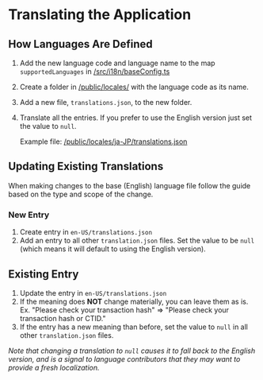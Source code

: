 # Translating the Application

## How Languages Are Defined

1. Add the new language code and language name to the map `supportedLanguages` in [/src/i18n/baseConfig.ts](../src/i18n/baseConfig.ts)
2. Create a folder in [/public/locales/](../public/locales) with the language code as its name.
3. Add a new file, `translations.json`, to the new folder.
4. Translate all the entries.  If you prefer to use the English version just set the value to `null`.

   Example file: [/public/locales/ja-JP/translations.json](../public/locales/ja-JP/translations.json)

## Updating Existing Translations

When making changes to the base (English) language file follow the guide based on the type and scope of the change.

### New Entry
1. Create entry in `en-US/translations.json`
2. Add an entry to all other `translation.json` files. Set the value to be `null` (which means it will default to using the English version).

## Existing Entry
1. Update the entry in `en-US/translations.json`
2. If the meaning does **NOT** change materially, you can leave them as is. Ex. "Please check your transaction hash" => "Please check your transaction hash or CTID."
3. If the entry has a new meaning than before, set the value to `null` in all other `translation.json` files.
     
  *Note that changing a translation to `null` causes it to fall back to the English version, and is a signal to language contributors that they may want to provide a fresh localization.*
